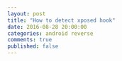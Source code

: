 ```yaml
---
layout: post
title: "How to detect xposed hook"
date: 2016-08-28 20:00:00
categories: android reverse
comments: true
published: false
---
```


